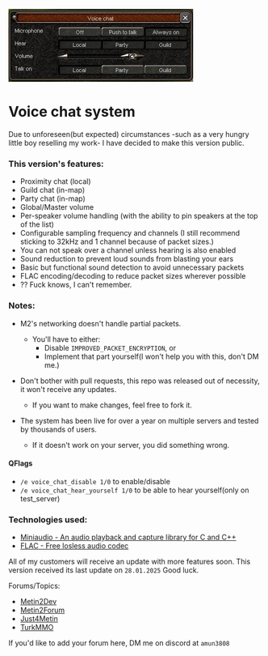 ![Voice chat ui image](vc_ui.png "Voice chat ui image")

# Voice chat system
Due to unforeseen(but expected) circumstances -such as a very hungry little boy reselling my work- I have decided to make this version public.


### This version's features:
- Proximity chat (local)
- Guild chat (in-map)
- Party chat (in-map)
- Global/Master volume
- Per-speaker volume handling (with the ability to pin speakers at the top of the list)
- Configurable sampling frequency and channels
(I still recommend sticking to 32kHz and 1 channel because of packet sizes.)
- You can not speak over a channel unless hearing is also enabled
- Sound reduction to prevent loud sounds from blasting your ears
- Basic but functional sound detection to avoid unnecessary packets
- FLAC encoding/decoding to reduce packet sizes wherever possible
- ?? Fuck knows, I can't remember.


### Notes:
- M2's networking doesn't handle partial packets.
    - You'll have to either:
        - Disable `IMPROVED_PACKET_ENCRYPTION`, or 
        - Implement that part yourself(I won't help you with this, don't DM me.)

- Don't bother with pull requests, this repo was released out of necessity, it won't receive any updates.
    - If you want to make changes, feel free to fork it.

- The system has been live for over a year on multiple servers and tested by thousands of users.
    - If it doesn't work on your server, you did something wrong.


#### QFlags
- `/e voice_chat_disable 1/0` to enable/disable
- `/e voice_chat_hear_yourself 1/0` to be able to hear yourself(only on test_server)


### Technologies used:
- [Miniaudio - An audio playback and capture library for C and C++](https://miniaud.io/)
- [FLAC - Free losless audio codec](https://xiph.org/flac/index.html)


All of my customers will receive an update with more features soon.
This version received its last update on `28.01.2025`
Good luck.


Forums/Topics:
- [Metin2Dev](https://metin2.dev/topic/33630-voice-chat-system/)
- [Metin2Forum](https://metin2.forum/post5105.html#p5105)
- [Just4Metin](https://just4metin.ro/viewtopic.php?p=833110#p833110)
- [TurkMMO](https://forum.turkmmo.com/konu/3917308-voice-chat-system/)


If you'd like to add your forum here, DM me on discord at `amun3808`

